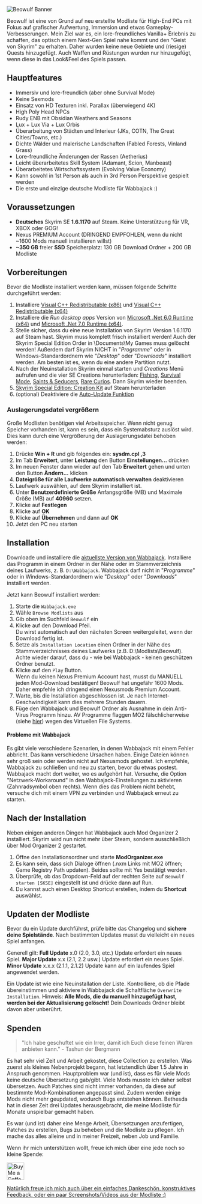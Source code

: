![Beowulf Banner](https://i.postimg.cc/tgypqz24/Beowulf-banner.jpg)

Beowulf ist eine von Grund auf neu erstellte Modliste für High-End PCs mit Fokus auf grafischer Aufwertung, Immersion und etwas Gameplay-Verbesserungen. Mein Ziel war es, ein lore-freundliches Vanilla+ Erlebnis zu schaffen, das optisch einem Next-Gen Spiel nahe kommt und den "Geist von Skyrim" zu erhalten.
Daher wurden keine neue Gebiete und (riesige) Quests hinzugefügt. Auch Waffen und Rüstungen wurden nur hinzugefügt, wenn diese in das Look&Feel des Spiels passen.

## Hauptfeatures

- Immersiv und lore-freundlich (aber ohne Survival Mode)
- Keine Sexmods
- Einsatz von HD Texturen inkl. Parallax (überwiegend 4K)
- High Poly Head NPCs
- Rudy ENB mit Obsidian Weathers and Seasons
- Lux + Lux Via + Lux Orbis
- Überarbeitung von Städten und Interieur (JKs, COTN, The Great Cities/Towns, etc.)
- Dichte Wälder und malerische Landschaften (Fabled Forests, Vinland Grass)
- Lore-freundliche Änderungen der Rassen (Aetherius)
- Leicht überarbeitetes Skill System (Adamant, Scion, Manbeast)
- Überarbeitetes Wirtschaftssystem (Evolving Value Economy)
- Kann sowohl in 1st Person als auch in 3rd Person Perspektive gespielt werden
- Die erste und einzige deutsche Modliste für Wabbajack :)


## Voraussetzungen

- **Deutsches** Skyrim SE **1.6.1170** auf Steam﻿. Keine Unterstützung für VR, XBOX oder GOG!
- Nexus PREMIUM Account (DRINGEND EMPFOHLEN, wenn du nicht ~1600 Mods manuell installieren willst)
- **~350 GB** freier **SSD** Speicherplatz: 130 GB Download Ordner + 200 GB Modliste


## Vorbereitungen

Bevor die Modliste installiert werden kann, müssen folgende Schritte durchgeführt werden:

1. Installiere [Visual C++ Redistributable (x86)](https://aka.ms/vs/17/release/vc_redist.x86.exe) und [Visual C++ Redistributable (x64)](https://aka.ms/vs/17/release/vc_redist.x64.exe)
2. Installiere die _Run desktop apps_ Version von [Microsoft .Net 6.0 Runtime (x64)](https://dotnet.microsoft.com/en-us/download/dotnet/6.0/runtime)﻿ und [Microsoft .Net 7.0 Runtime (x64)﻿](https://dotnet.microsoft.com/en-us/download/dotnet/7.0/runtime).
3. Stelle sicher, dass du eine neue Installation von Skyrim Version 1.6.1170 auf Steam hast.
Skyrim muss komplett frisch installiert werden! Auch der Skyrim Special Edition Order in \Documents\My Games muss gelöscht werden!
Außerdem darf Skyrim NICHT in "_Programme_" oder in Windows-Standardordnern wie "_Desktop_" oder "_Downloads_" installiert werden. Am besten ist es, wenn du eine andere Partition nutzt.
4. Nach der Neuinstallation Skyrim einmal starten und _Creations_ Menü aufrufen und die vier SE Creations herunterladen: [Fishing](https://creations.bethesda.net/de/skyrim/details/5615/Fishing)﻿, [Survival Mode](https://creations.bethesda.net/de/skyrim/details/5618/Survival_Mode)﻿, [Saints & Seducers](https://creations.bethesda.net/de/skyrim/details/5619/Saints___Seducers)﻿, [Rare Curios](https://creations.bethesda.net/de/skyrim/details/5617/Rare_Curios)﻿. Dann Skyrim wieder beenden.
5. [Skyrim Special Edition: Creation Kit](https://store.steampowered.com/app/1946180/Skyrim_Special_Edition_Creation_Kit/)﻿﻿ auf Steam herunterladen
6. (optional) ﻿Deaktiviere die [Auto-Update Funktion](https://www.youtube.com/watch?v=GyOFgSwWd7I)

### Auslagerungsdatei vergrößern

Große Modlisten benötigen viel Arbeitsspeicher. Wenn nicht genug Speicher vorhanden ist, kann es sein, dass ein Systemabsturz auslöst wird. Dies kann durch eine Vergrößerung der Auslagerungsdatei behoben werden:

1. Drücke **Win + R** und gib folgendes ein: **sysdm.cpl ,3**
2. Im Tab **Erweitert**, unter **Leistung** den Button **Einstellungen...** drücken
3. Im neuen Fenster dann wieder auf den Tab **Erweitert** gehen und unten den Button **Ändern...** klicken
4. **Dateigröße für alle Laufwerke automatisch verwalten** deaktivieren
5. Laufwerk auswählen, auf dem Skyrim installiert ist.
6. Unter **Benutzerdefinierte Größe** Anfangsgröße (MB) und Maximale Größe (MB) auf **40960** setzen.
7. Klicke auf **Festlegen**
8. Klicke auf **OK**
9. Klicke auf **Übernehmen** und dann auf **OK**
10. Jetzt den PC neu starten


##  Installation

Downloade und installiere die [aktuellste Version von Wabbajack](https://www.wabbajack.org/).
Installiere das Programm in einem Ordner in der Nähe oder im Stammverzeichnis deines Laufwerks, z. B. `D:\Wabbajack`. Wabbajack darf nicht in "_Programme_" oder in Windows-Standardordnern wie "_Desktop_" oder "_Downloads_" installiert werden.

Jetzt kann Beowulf installiert werden:

1. Starte die `Wabbajack.exe`
2. Wähle `Browse Modlists` aus
3. Gib oben im Suchfeld `Beowulf` ein
4. Klicke auf den Download Pfeil.\
   Du wirst automatisch auf den nächsten Screen weitergeleitet, wenn der Download fertig ist.
5. Setze als `Installation Location` einen Ordner in der Nähe des Stammverzeichnisses deines Laufwerks (z.B. D:\Modlists\Beowulf).\
   Achte wieder darauf, dass du - wie bei Wabbajack - keinen geschützen Ordner benutzt.
6. Klicke auf den `Play` Button.\
   Wenn du keinen Nexus Premium Account hast, musst du MANUELL jeden Mod-Download bestätigen!
   Beowulf hat ungefähr 1600 Mods. Daher empfehle ich dringend einen Nexusmods Premium Account.
7. Warte, bis die Installation abgeschlossen ist. Je nach Internet-Geschwindigkeit kann dies mehrere Stunden dauern.
8. Füge den Wabbajack und Beowulf Ordner als Ausnahme in dein Anti-Virus Programm hinzu. AV Programme flaggen MO2 fälschlicherweise (siehe [hier](https://www.nexusmods.com/skyrimspecialedition/mods/6194)﻿) wegen des Virtuellen File Systems.

#### Probleme mit Wabbajack
Es gibt viele verschiedene Szenarien, in denen Wabbajack mit einem Fehler abbricht. Das kann verschiedene Ursachen haben.
Einige Dateien können sehr groß sein oder werden nicht auf Nexusmods gehostet.
Ich empfehle, Wabbajack zu schließen und neu zu starten, bevor du etwas postest. Wabbajack macht dort weiter, wo es aufgehört hat.
Versuche, die Option "Netzwerk-Workaround" in den Wabbajack-Einstellungen zu aktivieren (Zahnradsymbol oben rechts). Wenn dies das Problem nicht behebt, versuche dich mit einem VPN zu verbinden und Wabbajack erneut zu starten.


##  Nach der Installation

Neben einigen anderen Dingen hat Wabbajack auch Mod Organizer 2 installiert. Skyrim wird nun nicht mehr über Steam, sondern ausschließlich über Mod Organizer 2 gestartet.

1. Öffne den Installationsordner und starte **ModOrganizer.exe**
2. Es kann sein, dass sich Dialoge öffnen (.nxm Links mit MO2 öffnen; Game Registry Path updaten). Beides sollte mit Yes bestätigt werden.
3. Überprüfe, ob das Dropdown-Feld auf der rechten Seite auf `Beowulf starten [SKSE]` eingestellt ist und drücke dann auf Run.
4. Du kannst auch einen Desktop Shortcut erstellen, indem du **Shortcut** auswählst.


##  Updaten der Modliste

Bevor du ein Update durchführst, prüfe bitte das Changelog und **sichere deine Spielstände**. Nach bestimmten Updates musst du vielleicht ein neues Spiel anfangen.

Generell gilt:
**Full Update** x.0 (2.0, 3.0, etc.) Update erfordert ein neues Spiel.
**Major Update** x.x (2.1, 2.2 usw.) Update erfordert ein neues Spiel.
**Minor Update** x.x.x (2.1.1, 2.1.2) Update kann auf ein laufendes Spiel angewendet werden.
 
Ein Update ist wie eine Neuinstallation der Liste. Kontrolliere, ob die Pfade übereinstimmen und aktiviere in Wabbajack die Schaltfläche `Overwrite Installation`. Hinweis: **Alle Mods, die du manuell hinzugefügt hast, werden bei der Aktualisierung gelöscht!** Dein Downloads Ordner bleibt davon aber unberührt.


## Spenden

> "Ich habe geschuftet wie ein Irrer, damit ich Euch diese feinen Waren anbieten kann." - Tashun der Bergmann

Es hat sehr viel Zeit und Arbeit gekostet, diese Collection zu erstellen. Was zuerst als kleines Nebenprojekt begann, hat letztendlich über 1.5 Jahre in Anspruch genommen.
Hauptproblem war (und ist), dass es für viele Mods keine deutsche Übersetzung gab/gibt. Viele Mods musste ich daher selbst übersetzen.
Auch Patches sind nicht immer vorhanden, da diese auf bestimmte Mod-Kombinationen angepasst sind. Zudem werden einige Mods nicht mehr geupdated, wodurch Bugs entstehen können.
Bethesda hat in dieser Zeit drei Updates herausgebracht, die meine Modliste für Monate unspielbar gemacht haben.

Es war (und ist) daher eine Menge Arbeit, Übersetzungen anzufertigen, Patches zu erstellen, Bugs zu beheben und die Modliste zu pflegen. Ich mache das alles alleine und in meiner Freizeit, neben Job und Familie.

Wenn ihr mich unterstützen wollt, freue ich mich über eine jede noch so kleine Spende:

<a href='https://ko-fi.com/X8X8P2AUR' target='_blank'><img height='35' style='border:0px;height:46px;' src='https://az743702.vo.msecnd.net/cdn/kofi3.png?v=0' border='0' alt='Buy Me a Coffee' />

Natürlich freue ich mich auch über ein einfaches Dankeschön, konstruktives Feedback, oder ein paar Screenshots/Videos aus der Modliste :)

